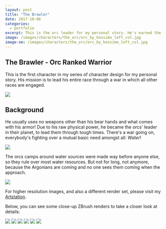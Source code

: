 ```yaml
---
layout: post
title: "The Brawler"
date: 2017-10-06
categories:
  - portfolio
excerpt: This is the orc leader for my personal story. He's earned the name for a reason!
image: /images/characters/the_orc/orc_by_hossimo_left_col.jpg
image-sm: /images/characters/the_orc/orc_by_hossimo_left_col.jpg
---
```



## The Brawler - Orc Ranked Warrior

This is the first character in my series of character design for my personal story. His mission is to lead his entire race through a war in which all other races are engaged.
  

![](/images/characters/the_orc/orc_by_hossimo_all_col.jpg)
  

## Background
  

He usually uses no weapons other than his bear hands and what comes with his armor! Due to his raw physical power, he became the orcs' leader in their planet, to lead them through tough times.
There's a war going on, everybody's fighting over a mutual basic need amongst all: *Water*!

![](/images/characters/the_orc/orc_by_hossimo_front_col.jpg)

The orcs camps around water sources were made way before anyone else, so they rule over most water resources. But not for long, not anymore, because the Argonians are coming and no one sees them coming when the approach.

![](/images/characters/the_orc/orc_by_hossimo_right_col.jpg)

For higher resolution images, and also a different render set, please visit my [Artstation](https://www.artstation.com/artwork/lWZBV).

  Below, you can see some close-up ZBrush renders to take a closer look at details:

![](/images/characters/the_orc/orc_by_hossimo_1.jpg)
![](/images/characters/the_orc/orc_by_hossimo_2.jpg)
![](/images/characters/the_orc/orc_by_hossimo_3.jpg)
![](/images/characters/the_orc/orc_by_hossimo_4.jpg)
![](/images/characters/the_orc/orc_by_hossimo_5.jpg)
![](/images/characters/the_orc/orc_by_hossimo_6.jpg)